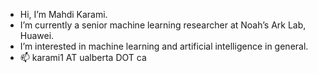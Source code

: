 - Hi, I’m Mahdi Karami.
- I’m currently a senior machine learning researcher at Noah’s Ark Lab, Huawei.
- I’m interested in machine learning and artificial intelligence in general. 
- 📫 karami1 AT ualberta DOT ca

<!---
Karami-m/Karami-m is a ✨ special ✨ repository because its `README.md` (this file) appears on your GitHub profile.
You can click the Preview link to take a look at your changes.
--->
